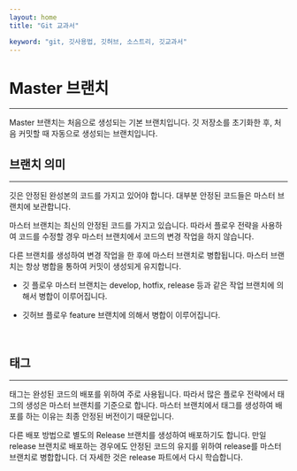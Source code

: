 ```yaml
---
layout: home
title: "Git 교과서"

keyword: "git, 깃사용법, 깃허브, 소스트리, 깃교과서"
---
```

# Master 브랜치
<hr>
Master 브랜치는 처음으로 생성되는 기본 브랜치입니다. 깃 저장소를 초기화한 후, 처음 커밋할 때 자동으로 생성되는 브랜치입니다. 

<br>

## 브랜치 의미
<hr>
깃은 안정된 완성본의 코드를 가지고 있어야 합니다. 대부분 안정된 코드들은 마스터 브랜치에 보관합니다.

마스터 브랜치는 최신의 안정된 코드를 가지고 있습니다. 따라서 플로우 전략을 사용하여 코드를 수정할 경우 마스터 브랜치에서 코드의 변경 작업을 하지 않습니다. 

다른 브랜치를 생성하여 변경 작업을 한 후에 마스터 브랜치로 병합됩니다. 마스터 브랜치는 항상 병합을 통하여 커밋이 생성되게 유지합니다.

* 깃 플로우
마스터 브랜치는 develop, hotfix, release 등과 같은 작업 브랜치에 의해서 병합이 이루어집니다. 

* 깃허브 플로우
feature 브랜치에 의해서 병합이 이루어집니다.

<br>

## 태그
<hr>
태그는 완성된 코드의 배포를 위하여 주로 사용됩니다. 따라서 많은 플로우 전략에서 태그의 생성은 마스터 브랜치를 기준으로 합니다. 마스터 브랜치에서 태그를 생성하여 배포를 하는 이유는 최종 안정된 버전이기 때문입니다. 

다른 배포 방법으로 별도의 Release 브랜치를 생성하여 배포하기도 합니다. 만일 release 브랜치로 배포하는 경우에도 안정된 코드의 유지를 위하여 release를 마스터 브랜치로 병합합니다. 더 자세한 것은 release 파트에서 다시 학습합니다.

<br><br>